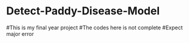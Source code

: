 # Detect-Paddy-Disease-Model
#This is my final year project
#The codes here is not complete
#Expect major error
<br  please open the model codes using Google Colab Notebooks />
